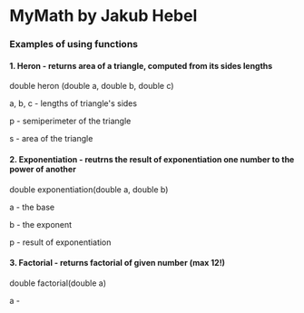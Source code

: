 # MyMath by Jakub Hebel
### Examples of using functions
#### 1. Heron - returns area of a triangle, computed from its sides lengths

double heron (double a, double b, double c)

a, b, c - lengths of triangle's sides

p - semiperimeter of the triangle

s - area of the triangle

#### 2. Exponentiation - reutrns the result of exponentiation one number to the power of another
double exponentiation(double a, double b)

a - the base

b - the exponent

p - result of exponentiation

#### 3. Factorial - returns factorial of given number (max 12!)

double factorial(double a)

a - 


